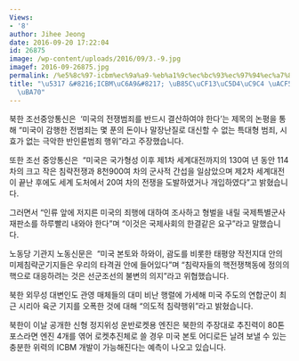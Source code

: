 ```yaml
---
Views:
- '8'
author: Jihee Jeong
date: 2016-09-20 17:22:04
id: 26875
image: /wp-content/uploads/2016/09/3.-9.jpg
imagef: 2016-09-26875.jpg
permalink: /%e5%8c%97-icbm%ec%9a%a9-%eb%a1%9c%ec%bc%93%ec%97%94%ec%a7%84-%ea%b3%b5%ea%b0%9c%ed%95%98%eb%a9%b0/
title: "\u5317 &#8216;ICBM\uC6A9&#8217; \uB85C\uCF13\uC5D4\uC9C4 \uACF5\uAC1C\uD558\
  \uBA70"
---
```


북한 조선중앙통신은  &#8216;미국의 전쟁범죄를 반드시 결산하여야 한다&#8217;는 제목의 논평을 통해 &#8220;미국이 감행한 전범죄는 몇 푼의 돈이나 말장난질로 대신할 수 없는 특대형 범죄, 시효가 없는 극악한 반인륜범죄 행위&#8221;라고 주장했습니다.

또한 조선 중앙통신은  &#8220;미국은 국가형성 이후 제1차 세계대전까지의 130여 년 동안 114차의 크고 작은 침략전쟁과 8천900여 차의 군사적 간섭을 일삼았으며 제2차 세계대전이 끝난 후에도 세계 도처에서 20여 차의 전쟁을 도발하였거나 개입하였다&#8221;고 밝혔습니다.

그러면서 &#8220;인류 앞에 저지른 미국의 죄행에 대하여 조사하고 형벌을 내릴 국제특별군사재판소를 하루빨리 내와야 한다&#8221;며 &#8220;이것은 국제사회의 한결같은 요구&#8221;라고 말했습니다.

노동당 기관지 노동신문은  &#8220;미국 본토와 하와이, 괌도를 비롯한 태평양 작전지대 안의 미제침략군기지들은 우리의 타격권 안에 들어있다&#8221;며 &#8220;침략자들의 핵전쟁책동에 정의의 핵으로 대응하려는 것은 선군조선의 불변의 의지&#8221;라고 위협했습니다.

북한 외무성 대변인도 관영 매체들의 대미 비난 행렬에 가세해 미국 주도의 연합군이 최근 시리아 육군 기지를 오폭한 것에 대해 &#8220;의도적 침략행위&#8221;라고 밝혔습니다.

북한이 이날 공개한 신형 정지위성 운반로켓용 엔진은 북한의 주장대로 추진력이 80톤포스라면 엔진 4개를 엮어 로켓추진체로 쓸 경우 미국 본토 어디로든 날려 보낼 수 있는 충분한 위력의 ICBM 개발이 가능해진다는 예측이 나오고 있습니다.